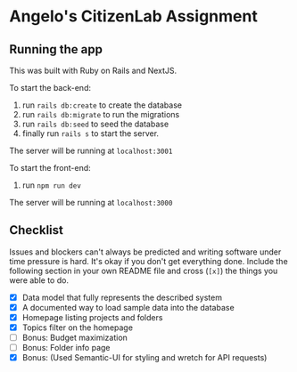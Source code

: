 # Angelo's CitizenLab Assignment

## Running the app

This was built with Ruby on Rails and NextJS. 

To start the back-end:
1. run `rails db:create` to create the database
2. run `rails db:migrate` to run the migrations
3. run `rails db:seed` to seed the database
4. finally run `rails s` to start the server.

The server will be running at `localhost:3001`

To start the front-end: 
1. run `npm run dev`

The server will be running at `localhost:3000`

## Checklist

Issues and blockers can't always be predicted and writing software under time pressure is hard. It's okay if you don't get everything done. Include the following section in your own README file and cross (`[x]`) the things you were able to do.

- [x] Data model that fully represents the described system
- [x] A documented way to load sample data into the database
- [x] Homepage listing projects and folders
- [x] Topics filter on the homepage
- [ ] Bonus: Budget maximization
- [ ] Bonus: Folder info page
- [x] Bonus: (Used Semantic-UI for styling and wretch for API requests)
